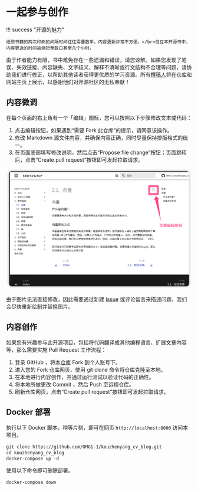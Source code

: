# 一起参与创作

!!! success "开源的魅力"

    纸质书籍的两次印刷的间隔时间往往需要数年，内容更新非常不方便。</br>但在本开源书中，内容更迭的时间被缩短至数日甚至几个小时。

由于作者能力有限，书中难免存在一些遗漏和错误，请您谅解。如果您发现了笔误、失效链接、内容缺失、文字歧义、解释不清晰或行文结构不合理等问题，请协助我们进行修正，以帮助其他读者获得更优质的学习资源。所有[撰稿人](https://github.com/OMG1-1/kouzhenyang_cv_blog/graphs/contributors)将在仓库和网站主页上展示，以感谢他们对开源社区的无私奉献！

## 内容微调

在每个页面的右上角有一个「编辑」图标，您可以按照以下步骤修改文本或代码：

1. 点击编辑按钮，如果遇到“需要 Fork 此仓库”的提示，请同意该操作。
2. 修改 Markdown 源文件内容，并确保内容正确，同时尽量保持排版格式的统一。
3. 在页面底部填写修改说明，然后点击“Propose file change”按钮；页面跳转后，点击“Create pull request”按钮即可发起拉取请求。

![页面编辑按键](contribution.assets/edit_markdown.png)

由于图片无法直接修改，因此需要通过新建 [Issue](https://github.com/OMG1-1/kouzhenyang_cv_blog/issues) 或评论留言来描述问题，我们会尽快重新绘制并替换图片。

## 内容创作

如果您有兴趣参与此开源项目，包括将代码翻译成其他编程语言、扩展文章内容等，那么需要实施 Pull Request 工作流程：

1. 登录 GitHub ，将[本仓库](https://github.com/OMG1-1/kouzhenyang_cv_blog) Fork 到个人账号下。
2. 进入您的 Fork 仓库网页，使用 git clone 命令将仓库克隆至本地。
3. 在本地进行内容创作，并通过运行测试以验证代码的正确性。
4. 将本地所做更改 Commit ，然后 Push 至远程仓库。
5. 刷新仓库网页，点击“Create pull request”按钮即可发起拉取请求。

## Docker 部署

执行以下 Docker 脚本，稍等片刻，即可在网页 `http://localhost:8000` 访问本项目。

```shell
git clone https://github.com/OMG1-1/kouzhenyang_cv_blog.git
cd kouzhenyang_cv_blog
docker-compose up -d
```

使用以下命令即可删除部署。

```shell
docker-compose down
```
